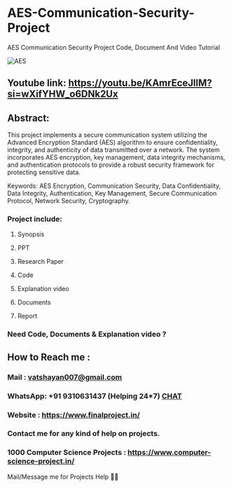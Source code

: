 # AES-Communication-Security-Project
AES Communication Security Project Code, Document And Video Tutorial

![AES](https://github.com/user-attachments/assets/f440a56a-c110-4146-8946-7aa4d6bcab6f)


## Youtube link: https://youtu.be/KAmrEceJllM?si=wXifYHW_o6DNk2Ux

## Abstract:
This project implements a secure communication system utilizing the Advanced Encryption Standard (AES) algorithm to ensure confidentiality, integrity, and authenticity of data transmitted over a network. The system incorporates AES encryption, key management, data integrity mechanisms, and authentication protocols to provide a robust security framework for protecting sensitive data.

Keywords:
AES Encryption, Communication Security, Data Confidentiality, Data Integrity, Authentication, Key Management, Secure Communication Protocol, Network Security, Cryptography.

### Project include: 

1. Synopsis

2. PPT

3. Research Paper


4. Code

5. Explanation video

6. Documents

7. Report


### Need Code, Documents & Explanation video ? 

## How to Reach me :

### Mail : vatshayan007@gmail.com 

### WhatsApp: +91 9310631437 (Helping 24*7) **[CHAT](https://wa.me/message/CHWN2AHCPMAZK1)** 

### Website : https://www.finalproject.in/

### Contact me for any kind of help on projects.
### 1000 Computer Science Projects : https://www.computer-science-project.in/


Mail/Message me for Projects Help 🙏🏻
